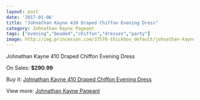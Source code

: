 ```yaml
---
layout: post
date: '2017-01-06'
title: "Johnathan Kayne 410 Draped Chiffon Evening Dress"
category: Johnathan Kayne Pageant
tags: ["evening","beaded","chiffon","dresses","party"]
image: http://img.princessan.com/37576-thickbox_default/johnathan-kayne-410-draped-chiffon-evening-dress.jpg
---
```

Johnathan Kayne 410 Draped Chiffon Evening Dress

On Sales: **$290.99**
<a href="https://www.princessan.com/en/17444-johnathan-kayne-410-draped-chiffon-evening-dress.html"><amp-img layout="responsive" width="600" height="600" src="//img.princessan.com/37576-thickbox_default/johnathan-kayne-410-draped-chiffon-evening-dress.jpg" alt="Johnathan Kayne 410 Draped Chiffon Evening Dress 0" /></a>

Buy it: [Johnathan Kayne 410 Draped Chiffon Evening Dress](https://www.princessan.com/en/17444-johnathan-kayne-410-draped-chiffon-evening-dress.html "Johnathan Kayne 410 Draped Chiffon Evening Dress")

View more: [Johnathan Kayne Pageant](https://www.princessan.com/en/147- "Johnathan Kayne Pageant")